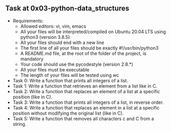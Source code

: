 ## Task at 0x03-python-data_structures
- Requirements:
	- Allowed editors: vi, vim, emacs
	- All your files will be interpreted/compiled on Ubuntu 20.04 LTS using python3 (version 3.8.5)
	- All your files should end with a new line
	- The first line of all your files should be exactly #!/usr/bin/python3
	- A README.md file, at the root of the folder of the project, is mandatory
	- Your code should use the pycodestyle (version 2.8.\*)
	- All your files must be executable
	- The length of your files will be tested using wc
- Task 0: Write a function that prints all integers of a list.
- Task 1: Write a function that retrieves an element from a list like in C.
- Task 2: Write a function that replaces an element of a list at a specific position (like in C).
- Task 3: Write a function that prints all integers of a list, in reverse order.
- Task 4: Write a function that replaces an element in a list at a specific position without modifying the original list (like in C).
- Task 5: Write a function that removes all characters c and C from a string.
